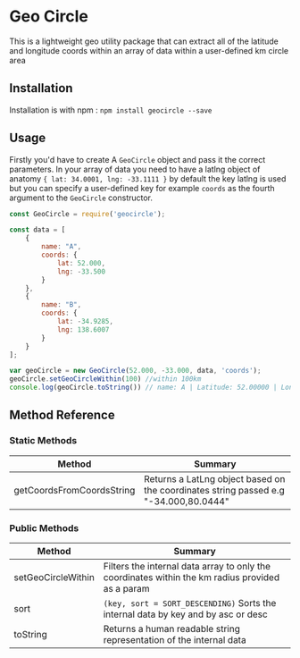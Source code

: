 # Geo Circle

This is a lightweight geo utility package that can extract all of the latitude and longitude coords within an array of data within a user-defined km circle area

## Installation

Installation is with npm : `npm install geocircle --save`

## Usage

Firstly you'd have to create A `GeoCircle` object and pass it the correct parameters. In your array of data you need to have a latlng object of anatomy `{ lat: 34.0001, lng: -33.1111 }` by default the key latlng is used but you can specify a user-defined key for example `coords` as the fourth argument to the `GeoCircle` constructor.

```javascript
const GeoCircle = require('geocircle');

const data = [
    {
        name: "A",
        coords: {
            lat: 52.000,
            lng: -33.500
        }
    },
    {
        name: "B",
        coords: {
            lat: -34.9285,
            lng: 138.6007
        }
    }
];

var geoCircle = new GeoCircle(52.000, -33.000, data, 'coords');
geoCircle.setGeoCircleWithin(100) //within 100km
console.log(geoCircle.toString()) // name: A | Latitude: 52.00000 | Longitude: -33.50000
```

## Method Reference

### Static Methods

| Method                    | Summary                                                                                   |
|---------------------------|-------------------------------------------------------------------------------------------|
| getCoordsFromCoordsString | Returns a LatLng object based on the coordinates string passed e.g "-34.000,80.0444"      |

### Public Methods

| Method             | Summary                                                                                          |
|--------------------|--------------------------------------------------------------------------------------------------|
| setGeoCircleWithin | Filters the internal data array to only the coordinates within the km radius provided as a param |
| sort               | `(key, sort = SORT_DESCENDING)` Sorts the internal data by key and by asc or desc                |
| toString           | Returns a human readable string representation of the internal data                              |